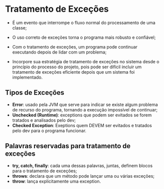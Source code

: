 # Tratamento de Exceções

+ É um evento que interrompe o fluxo normal do processamento de uma classe;
+ O uso correto de exceções torna o programa mais robusto e confiável;
+ Com o tratamento de exceções, um programa pode continuar executando depois de lidar com um problema;

+ Incorpore sua estratégia de tratamento de exceções no sistema desde o princípio do processo do projeto, pois pode ser difícil incluir um tratamento de exceções eficiente depois que um sistema foi implementado.



## Tipos de Exceções

+ **Error**: usado pela JVM que serve para indicar se existe algum problema de recurso do programa, tornando a execução impossível de continuar;
+ **Unchecked (Runtime)**: exceptions que podem ser evitados se forem tratados e analisados pelo dev;
+ **Checked Exception**: Exeptions quem DEVEM ser evitados e tratados pelo dev para o programa funcionar.



## Palavras reservadas para tratamento de exceções

+ **try, catch, finally**: cada uma dessas palavras, juntas, definem blocos para o tratamento de exceções;
+ **throws**: declara que um método pode lançar uma ou várias exceções;
+ **throw**: lança explicitamente uma exception.
